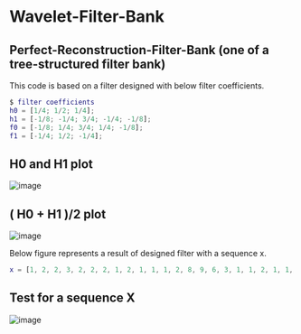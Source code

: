 # Wavelet-Filter-Bank
## Perfect-Reconstruction-Filter-Bank (one of a tree-structured filter bank)

This code is based on a filter designed with below filter coefficients.
```matlab
$ filter coefficients 
h0 = [1/4; 1/2; 1/4];
h1 = [-1/8; -1/4; 3/4; -1/4; -1/8];
f0 = [-1/8; 1/4; 3/4; 1/4; -1/8];
f1 = [-1/4; 1/2; -1/4];

```

## H0 and H1 plot
![image](https://user-images.githubusercontent.com/71545160/119292415-51930e00-bc8b-11eb-9b88-3caeefe9110a.png)

## ( H0 + H1 )/2 plot
![image](https://user-images.githubusercontent.com/71545160/119292427-56f05880-bc8b-11eb-890a-6db30ecc55bb.png)

Below figure represents a result of designed filter with a sequence x.
```matlab
x = [1, 2, 2, 3, 2, 2, 2, 1, 2, 1, 1, 1, 2, 8, 9, 6, 3, 1, 1, 2, 1, 1, 1, 2, 1, 1]';
```
## Test for a sequence X
![image](https://user-images.githubusercontent.com/71545160/119292435-5b1c7600-bc8b-11eb-9229-f4c3e1913244.png)
